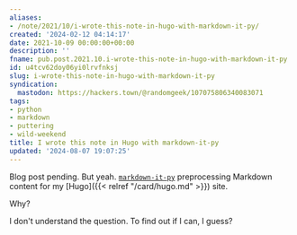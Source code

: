 ```yaml
---
aliases:
- /note/2021/10/i-wrote-this-note-in-hugo-with-markdown-it-py/
created: '2024-02-12 04:14:17'
date: 2021-10-09 00:00:00+00:00
description: ''
fname: pub.post.2021.10.i-wrote-this-note-in-hugo-with-markdown-it-py
id: u4tcv62doy06yi0lrvfnksj
slug: i-wrote-this-note-in-hugo-with-markdown-it-py
syndication:
  mastodon: https://hackers.town/@randomgeek/107075806340083071
tags:
- python
- markdown
- puttering
- wild-weekend
title: I wrote this note in Hugo with markdown-it-py
updated: '2024-08-07 19:07:25'
---
```


Blog post pending. But yeah. [`markdown-it-py`](https://markdown-it-py.readthedocs.io/en/latest/index.html) preprocessing Markdown content for my [Hugo]({{< relref "/card/hugo.md" >}}) site.

Why?

I don't understand the question. To find out if I can, I guess?
